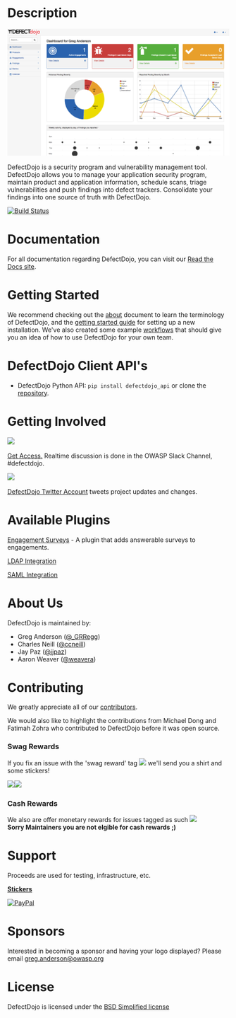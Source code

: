 # Description

![Screenshot of DefectDojo](./doc/img/screenshot1.png)

DefectDojo is a security program and vulnerability management tool. DefectDojo allows you to manage your application security program, maintain product and application information, schedule scans, triage vulnerabilities and push findings into defect trackers. Consolidate your findings into one source of truth with DefectDojo.

[![Build Status](https://travis-ci.org/OWASP/django-DefectDojo.svg?branch=master)](https://travis-ci.org/OWASP/django-DefectDojo)


# Documentation

For all documentation regarding DefectDojo, you can visit our [Read the Docs site](http://defectdojo.readthedocs.io/).

# Getting Started

We recommend checking out the [about](./doc/about.md) document to learn the
terminology of DefectDojo, and the
[getting started guide](./doc/getting_started.md) for setting up a new
installation. We've also created some example [workflows](./doc/workflows.md)
that should give you an idea of how to use DefectDojo for your own team.

# DefectDojo Client API's

- DefectDojo Python API: `pip install defectdojo_api` or clone the [repository](https://github.com/aaronweaver/defectdojo_api).

# Getting Involved

<img src="https://github.com/devGregA/django-DefectDojo/blob/master/doc/img/slack_rgb.png" width="100">  

[Get Access.](https://owasp.herokuapp.com/)   Realtime discussion is done in the OWASP Slack Channel, #defectdojo.


<img src="https://github.com/devGregA/django-DefectDojo/blob/master/doc/img/Twitter_Logo.png" width="45">  

[DefectDojo Twitter Account](https://twitter.com/defect_dojo)  tweets project updates and changes.

# Available Plugins

[Engagement Surveys](https://github.com/grendel513/defectDojo-engagement-survey) - A plugin that adds answerable surveys to engagements.

[LDAP Integration](https://pythonhosted.org/django-auth-ldap/)

[SAML Integration](https://pypi.python.org/pypi/djangosaml2/)


# About Us

DefectDojo is maintained by:

- Greg Anderson ([@\_GRRegg](https://twitter.com/_GRRegg))
- Charles Neill ([@ccneill](https://twitter.com/ccneill))
- Jay Paz ([@jjpaz](https://twitter.com/jjpaz))
- Aaron Weaver ([@weavera](https://twitter.com/weavera))

# Contributing

We greatly appreciate all of our [contributors](https://github.com/OWASP/django-DefectDojo/graphs/contributors).

We would also like to highlight the contributions from Michael Dong and Fatimah Zohra who contributed to DefectDojo before it was open source.

### Swag Rewards
If you fix an issue with the 'swag reward' tag <img align="" src="https://github.com/devGregA/django-DefectDojo/blob/master/doc/img/swag_reward.png" width="90"> we'll send you a shirt and some stickers!



<img src="https://github.com/devGregA/django-DefectDojo/blob/master/doc/img/dojo_tshirt_front.png" width="300"><img src="https://github.com/devGregA/django-DefectDojo/blob/master/doc/img/dojo_tshirt_back.png" width="300">

### Cash Rewards
We also are offer monetary rewards for issues tagged as such <img align="" src="https://github.com/devGregA/django-DefectDojo/blob/master/doc/img/cash_reward.png" width="90">   
**Sorry Maintainers you are not elgible for cash rewards ;)**

# Support

Proceeds are used for testing, infrastructure, etc.

 <b>[Stickers](https://www.stickermule.com/en/marketplace/tags/defectdojo)</b>

[![PayPal](https://www.paypalobjects.com/en_US/i/btn/btn_donate_SM.gif)](https://www.paypal.com/cgi-bin/webscr?cmd=_donations&business=paypal%40owasp%2eorg&lc=US&item_name=OWASP%20DefectDojo&no_note=0&currency_code=USD&bn=PP%2dDonationsBF)

# Sponsors

Interested in becoming a sponsor and having your logo displayed? Please email greg.anderson@owasp.org

# License

DefectDojo is licensed under the [BSD Simplified license](LICENSE.md)
